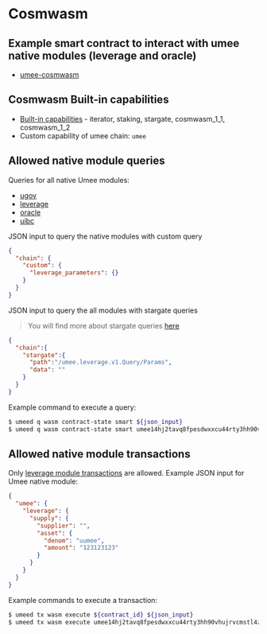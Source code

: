 # Cosmwasm

## Example smart contract to interact with umee native modules (leverage and oracle)

- [umee-cosmwasm](https://github.com/umee-network/umee-cosmwasm)

## Cosmwasm Built-in capabilities

- [Built-in capabilities](https://github.com/CosmWasm/cosmwasm/blob/main/docs/CAPABILITIES-BUILT-IN.md) - iterator, staking, stargate, cosmwasm_1_1, cosmwasm_1_2
- Custom capability of umee chain: `umee`

## Allowed native module queries

Queries for all native Umee modules:

- [ugov](https://github.com/umee-network/umee/blob/main/proto/umee/ugov/v1/query.proto)
- [leverage](https://github.com/umee-network/umee/blob/main/proto/umee/leverage/v1/query.proto)
- [oracle](https://github.com/umee-network/umee/blob/main/proto/umee/oracle/v1/query.proto)
- [uibc](https://github.com/umee-network/umee/blob/main/proto/umee/uibc/v1/quota.proto)

JSON input to query the native modules with custom query
```json
{
  "chain": {
    "custom": {
      "leverage_parameters": {}
    }
  }
}
```

JSON input to query the all modules with stargate queries
> You will find more about stargate queries [here](https://github.com/CosmWasm/wasmvm/blob/v1.2.3/types/queries.go#L339-L350)
```json
{
  "chain":{
    "stargate":{
      "path":"/umee.leverage.v1.Query/Params",
      "data": ""
    }
  }
}
```

Example command to execute a query:

```bash
$ umeed q wasm contract-state smart ${json_input}
$ umeed q wasm contract-state smart umee14hj2tavq8fpesdwxxcu44rty3hh90vhujrvcmstl4zr3txmfvw9scsdqqx '{"chain":{"custom":{"leverage_params":{}}}}'
```

## Allowed native module transactions

Only [leverage module transactions](https://github.com/umee-network/umee/blob/main/proto/umee/leverage/v1/tx.proto) are allowed. Example JSON input for Umee native module:

```json
{
  "umee": {
    "leverage": {
      "supply": {
        "supplier": "",
        "asset": {
          "denom": "uumee",
          "amount": "123123123"
        }
      }
    }
  }
}
```

Example commands to execute a transaction:

```bash
$ umeed tx wasm execute ${contract_id} ${json_input}
$ umeed tx wasm execute umee14hj2tavq8fpesdwxxcu44rty3hh90vhujrvcmstl4zr3txmfvw9scsdqqx '{"umee":{"leverage":{"supply_collateral":{"supplier":"umee1s84d29zk3k20xk9f0hvczkax90l9t94g72n6wm","asset":{"denom":"uumee","amount":"1234"}}}}}'
```
